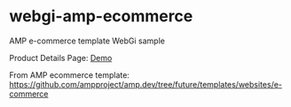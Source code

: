 # webgi-amp-ecommerce
AMP e-commerce template WebGi sample

Product Details Page: [Demo](./product-details.html)

From AMP ecommerce template: https://github.com/ampproject/amp.dev/tree/future/templates/websites/e-commerce

